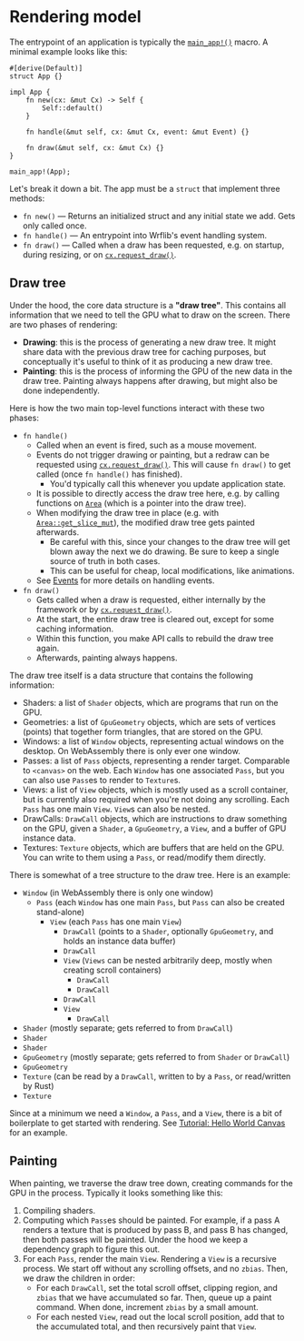 # Rendering model

The entrypoint of an application is typically the [`main_app!()`](/target/doc/wrflib/macro.main_app.html) macro. A minimal example looks like this:

```rust,noplayground
#[derive(Default)]
struct App {}

impl App {
    fn new(cx: &mut Cx) -> Self {
        Self::default()
    }

    fn handle(&mut self, cx: &mut Cx, event: &mut Event) {}

    fn draw(&mut self, cx: &mut Cx) {}
}

main_app!(App);
```

Let's break it down a bit. The app must be a `struct` that implement three methods:
* `fn new()` — Returns an initialized struct and any initial state we add. Gets only called once.
* `fn handle()` — An entrypoint into Wrflib's event handling system.
* `fn draw()` — Called when a draw has been requested, e.g. on startup, during resizing, or on [`cx.request_draw()`](/target/doc/wrflib/struct.Cx.html#method.request_draw).

## Draw tree

Under the hood, the core data structure is a **"draw tree"**. This contains all information that we need to tell the GPU what to draw on the screen. There are two phases of rendering:
* **Drawing**: this is the process of generating a new draw tree. It might share data with the previous draw tree for caching purposes, but conceptually it's useful to think of it as producing a new draw tree.
* **Painting**: this is the process of informing the GPU of the new data in the draw tree. Painting always happens after drawing, but might also be done independently.

Here is how the two main top-level functions interact with these two phases:
* `fn handle()`
  * Called when an event is fired, such as a mouse movement.
  * Events do not trigger drawing or painting, but a redraw can be requested using [`cx.request_draw()`](/target/doc/wrflib/struct.Cx.html#method.request_draw). This will cause `fn draw()` to get called (once `fn handle()` has finished).
    * You'd typically call this whenever you update application state.
  * It is possible to directly access the draw tree here, e.g. by calling functions on [`Area`](/target/doc/wrflib/enum.Area.html) (which is a pointer into the draw tree).
  * When modifying the draw tree in place (e.g. with [`Area::get_slice_mut`](/target/doc/wrflib/enum.Area.html#method.get_slice_mut)), the modified draw tree gets painted afterwards.
    * Be careful with this, since your changes to the draw tree will get blown away the next we do drawing. Be sure to keep a single source of truth in both cases.
    * This can be useful for cheap, local modifications, like animations.
  * See [Events](./rendering_api_events_overview.md) for more details on handling events.
* `fn draw()`
  * Gets called when a draw is requested, either internally by the framework or by [`cx.request_draw()`](/target/doc/wrflib/struct.Cx.html#method.request_draw).
  * At the start, the entire draw tree is cleared out, except for some caching information.
  * Within this function, you make API calls to rebuild the draw tree again.
  * Afterwards, painting always happens.

The draw tree itself is a data structure that contains the following information:
* Shaders: a list of `Shader` objects, which are programs that run on the GPU.
* Geometries: a list of `GpuGeometry` objects, which are sets of vertices (points) that together form triangles, that are stored on the GPU.
* Windows: a list of `Window` objects, representing actual windows on the desktop. On WebAssembly there is only ever one window.
* Passes: a list of `Pass` objects, representing a render target. Comparable to `<canvas>` on the web. Each `Window` has one associated `Pass`, but you can also use `Pass`es to render to `Texture`s.
* Views: a list of `View` objects, which is mostly used as a scroll container, but is currently also required when you're not doing any scrolling. Each `Pass` has one main `View`. `View`s can also be nested.
* DrawCalls: `DrawCall` objects, which are instructions to draw something on the GPU, given a `Shader`, a `GpuGeometry`, a `View`, and a buffer of GPU instance data.
* Textures: `Texture` objects, which are buffers that are held on the GPU. You can write to them using a `Pass`, or read/modify them directly.

There is somewhat of a tree structure to the draw tree. Here is an example:
* `Window` (in WebAssembly there is only one window)
  * `Pass` (each `Window` has one main `Pass`, but `Pass` can also be created stand-alone)
    * `View` (each `Pass` has one main `View`)
      * `DrawCall` (points to a `Shader`, optionally `GpuGeometry`, and holds an instance data buffer)
      * `DrawCall`
      * `View` (`Views` can be nested arbitrarily deep, mostly when creating scroll containers)
        * `DrawCall`
        * `DrawCall`
      * `DrawCall`
      * `View`
        * `DrawCall`
* `Shader` (mostly separate; gets referred to from `DrawCall`)
* `Shader`
* `Shader`
* `GpuGeometry` (mostly separate; gets referred to from `Shader` or `DrawCall`)
* `GpuGeometry`
* `Texture` (can be read by a `DrawCall`, written to by a `Pass`, or read/written by Rust)
* `Texture`

Since at a minimum we need a `Window`, a `Pass`, and a `View`, there is a bit of boilerplate to get started with rendering. See [Tutorial: Hello World Canvas](./tutorial_hello_world_canvas.md) for an example.

## Painting

When painting, we traverse the draw tree down, creating commands for the GPU in the process. Typically it looks something like this:
1. Compiling shaders.
2. Computing which `Pass`es should be painted. For example, if a pass A renders a texture that is produced by pass B, and pass B has changed, then both passes will be painted. Under the hood we keep a dependency graph to figure this out.
3. For each `Pass`, render the main `View`. Rendering a `View` is a recursive process. We start off without any scrolling offsets, and no `zbias`. Then, we draw the children in order:
    * For each `DrawCall`, set the total scroll offset, clipping region, and `zbias` that we have accumulated so far. Then, queue up a paint command. When done, increment `zbias` by a small amount.
    * For each nested `View`, read out the local scroll position, add that to the accumulated total, and then recursively paint that `View`.
